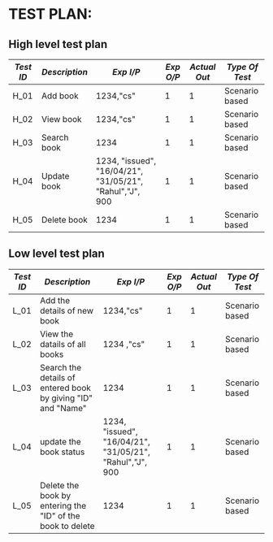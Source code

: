 # TEST PLAN:

## High level test plan

| *Test ID* | *Description*                                              | *Exp I/P* | *Exp O/P* | *Actual Out* |*Type Of Test*  |    
|-------------|--------------------------------------------------------------|------------|-------------|----------------|------------------|
|  H_01       | Add book   | 1234,"cs"  | 1  | 1  | Scenario based    |
|  H_02       | View book  | 1234,"cs"  | 1  | 1  | Scenario based    | 
|  H_03       | Search book | 1234  | 1  | 1  | Scenario based    |
|  H_04       | Update book | 1234, "issued", "16/04/21", "31/05/21", "Rahul","J", 900  |1  |1  | Scenario based    |
|  H_05       | Delete book | 1234  | 1  | 1  | Scenario based    |

## Low level test plan

| *Test ID* | *Description*                                              | *Exp I/P* | *Exp O/P* | *Actual Out* |*Type Of Test*  |    
|-------------|--------------------------------------------------------------|------------|-------------|----------------|------------------|
|  L_01       | Add the details of new book | 1234,"cs"   | 1  | 1  | Scenario based    |
|  L_02       | View the datails of all  books | 1234 ,"cs"  | 1  | 1  | Scenario based    |
|  L_03       | Search the details of entered book by giving "ID" and "Name"| 1234   | 1  | 1  | Scenario based    |
|  L_04       | update the book status | 1234, "issued", "16/04/21", "31/05/21", "Rahul","J", 900    | 1  | 1  | Scenario based    |
|  L_05       | Delete the book by entering the "ID" of the book to delete | 1234   | 1  | 1  | Scenario based    |
